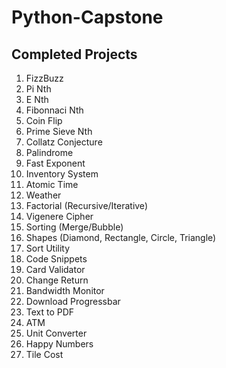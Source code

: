 # Python-Capstone

## Completed Projects

1. FizzBuzz
2. Pi Nth
3. E Nth
4. Fibonnaci Nth
5. Coin Flip
6. Prime Sieve Nth
7. Collatz Conjecture
8. Palindrome
9. Fast Exponent
10. Inventory System
11. Atomic Time
12. Weather
13. Factorial (Recursive/Iterative)
14. Vigenere Cipher
15. Sorting (Merge/Bubble)
16. Shapes (Diamond, Rectangle, Circle, Triangle)
17. Sort Utility
18. Code Snippets
19. Card Validator
20. Change Return
21. Bandwidth Monitor
22. Download Progressbar
23. Text to PDF
24. ATM
25. Unit Converter
26. Happy Numbers
27. Tile Cost